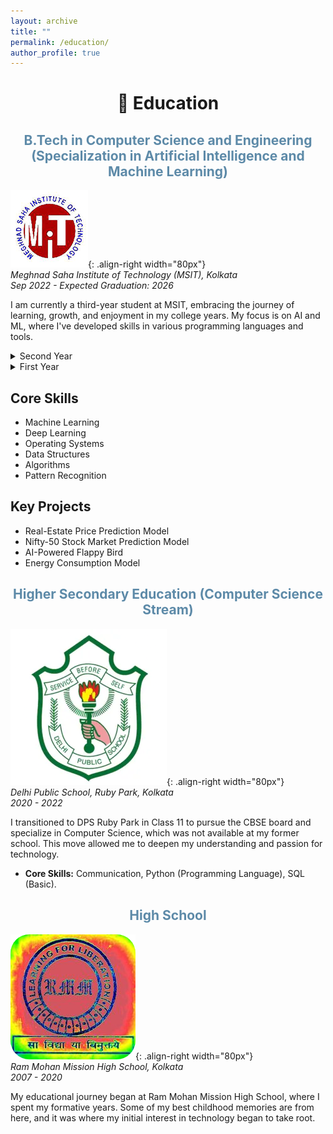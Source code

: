 ```yaml
---
layout: archive
title: ""
permalink: /education/
author_profile: true
---
```

<h1 align=center>🏫 Education</h1>

<h2 style='color:#5D8AA8; text-align:center'>B.Tech in Computer Science and Engineering 
(Specialization in Artificial Intelligence and Machine Learning)</h2>

![MSIT](/images/msit.png){: .align-right width="80px"}
<br>
*Meghnad Saha Institute of Technology (MSIT), Kolkata*  
*Sep 2022 - Expected Graduation: 2026*

I am currently a third-year student at MSIT, embracing the journey of learning, growth, and enjoyment in my college years. My focus is on AI and ML, where I've developed skills in various programming languages and tools.


<details>
  <summary>Second Year</summary>
 
    - 2nd Semester SGPA: 8.05
<br>
    - 3rd Semester SGPA: 7.91 
</details>

<details>
  <summary>First Year</summary>
 
    - 1st Semester SGPA: 7.29
<br>    
    - 2nd Semester SGPA: 7.93
</details>

## Core Skills
- Machine Learning
- Deep Learning
- Operating Systems
- Data Structures
- Algorithms
- Pattern Recognition

## Key Projects
- Real-Estate Price Prediction Model
- Nifty-50 Stock Market Prediction Model
- AI-Powered Flappy Bird
- Energy Consumption Model

<h2 style='color:#5D8AA8; text-align:center'>Higher Secondary Education (Computer Science Stream)</h2>

![DPSRPK](/images/dpsrpk.png){: .align-right width="80px"}
<br>
*Delhi Public School, Ruby Park, Kolkata*  
*2020 - 2022*

I transitioned to DPS Ruby Park in Class 11 to pursue the CBSE board and specialize in Computer Science, which was not available at my former school. This move allowed me to deepen my understanding and passion for technology.

- **Core Skills:** Communication, Python (Programming Language), SQL (Basic).

<h2 style='color:#5D8AA8; text-align:center'>High School</h2>

![RMMHS](/images/rmmhs.png){: .align-right width="80px"}
<br>
*Ram Mohan Mission High School, Kolkata*  
*2007 - 2020*

My educational journey began at Ram Mohan Mission High School, where I spent my formative years. Some of my best childhood memories are from here, and it was where my initial interest in technology began to take root.

